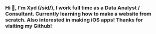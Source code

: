 ### Hi 👋, I'm Xyd (/sid/), I work full time as a Data Analyst / Consultant. Currently learning how to make a website from scratch. Also interested in making iOS apps! Thanks for visiting my Github!



<!--
**xydespino/xydespino** is a ✨ _special_ ✨ repository because its `README.md` (this file) appears on your GitHub profile.

Here are some ideas to get you started:

- 🔭 I’m currently working on ...
- 🌱 I’m currently learning ...
- 👯 I’m looking to collaborate on ...
- 🤔 I’m looking for help with ...
- 💬 Ask me about ...
- 📫 How to reach me: ...
- 😄 Pronouns: ...
- ⚡ Fun fact: ...
-->
